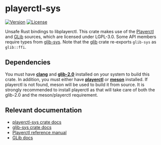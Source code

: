# playerctl-sys

[![Version](https://img.shields.io/crates/v/playerctl-sys)](https://crates.io/crates/playerctl-sys)
[![License](https://img.shields.io/crates/l/playerctl-sys)](https://github.com/ap-1/playerctl-sys/blob/main/LICENSE)

Unsafe Rust bindings to libplayerctl. This crate makes use of the [Playerctl](https://github.com/altdesktop/playerctl) and [GLib](https://gitlab.gnome.org/GNOME/glib/) sources, which are licensed under LGPL-3.0. Some API members require types from [glib-sys](https://gtk-rs.org/gtk-rs-core/stable/latest/docs/glib_sys/index.html). Note that the [glib](https://gtk-rs.org/gtk-rs-core/stable/latest/docs/glib/index.html) crate re-exports `glib-sys` as `glib::ffi`.

## Dependencies

You must have [**clang**](https://rust-lang.github.io/rust-bindgen/requirements.html) and [**glib-2.0**](https://gitlab.gnome.org/GNOME/glib/-/blob/main/INSTALL.md) installed on your system to build this crate. In addition, you must either have [**playerctl**](https://github.com/altdesktop/playerctl/#installing) or [**meson**](https://github.com/mesonbuild/meson#installing-from-source) installed. If playerctl is not found, meson will be used to build it from source. It is strongly recommended to install playerctl as that will take care of both the glib-2.0 and the meson/playerctl requirement.

## Relevant documentation

- [playerctl-sys crate docs](https://ap-1.github.io/playerctl-sys/)
- [glib-sys crate docs](https://gtk-rs.org/gtk-rs-core/stable/latest/docs/glib_sys/index.html)
- [Playerctl reference manual](https://dubstepdish.com/playerctl/index.html)
- [GLib docs](https://docs.gtk.org/glib/index.html)
